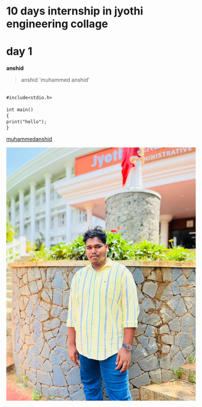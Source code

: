 # 10 days internship in jyothi engineering collage
# day 1
**anshid**
>anshid
'muhammed anshid'
```

#include<stdio.h>

int main()
{
print("hello");
}
```

[muhammedanshid](https://www.github.com/muhammedanshid)


![no photo](https://github.com/muhammedanshid/Test/blob/main/IMG-20230510-WA0002.jpg)
